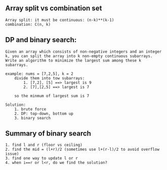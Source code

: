

## Array split vs combination set

    Array split: it must be continuous: (n-k)**(k-1)
    combination: C(n, k)


## DP and binary search:

    Given an array which consists of non-negative integers and an integer k, you can split the array into k non-empty continuous subarrays. Write an algorithm to minimize the largest sum among these k subarrays.

    example: nums = [7,2,5], k = 2
        divide them into tow subarrays:
            1. [7,2], [5] ==> largest is 9
            2. [7],[2,5] ==> largest is 7

        so the minmum of largest sum is 7

    Solution:
        1. brute force
        2. DP: top-down, bottom up
        3. binary search


## Summary of binary search
    1. find l and r (floor vs ceiling)
    2. find the mid = (l+r)/2 (sometimes use l+(r-l)/2 to avoid overflow issue)
    3. find one way to update l or r
    4. when i==r or l<r, do we find the solution?

